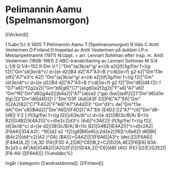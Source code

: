 # Pelimannin Aamu  (Spelmansmorgon)

[[!Ackord]]

{%abc%}
X:1405
T:Pelimannin Aamu 
T:(Spelmansmorgon)
R:Vals
C:Antti Vesterinen
O:Finland
D:Inspelad av Antti Vesterinen på dubbel-LP:n Mestaripelimannit (1971)
N:Uppt. + arr. Lennart Sohlman efter insp. m. Antti Vesterinen (1908-1981)
Z:ABC-transkribering av Lennart Sohlman
M:3/4
L:1/8
Q:1/4=152
K:Dm
V:1
|:"Dm"(a(3b/a/^g/ a>)(b a2)|(f(3g/f/e/ f>)(g f2)|"Gm"(d(3e/d/^c/ d>)(e d2)|B4 d2|"A7"A3=B (^cd)|(e>f) g2 e2|"Dm"f3e (df)|"A7"e3^c A2|!
"Dm"(a(3b/a/^g/ a>)(b a2)|(f(3g/f/e/ f>)(g f2)|"Gm"(d(3e/d/^c/ d>)(e d2)|B4 d2|"A7"A3=B (^cd)|(e>f) g2 f2|"Dm"d6|(d4.f2)::!
"D7"a6|(^f2g2a2)|"Gm"b6|g6|"C7"{a}g6|(e2f2g2)|"F"a6|"A7"a6|!
"Dm"f6|"Gm"d6|(g4a2)|(b4a2)|"A7"{ab}a2 (^ga) (ba)|(e4f2)|[1"Dm"d6|d3e (fg):|[2"Dm"d6|d4D2|!
|:"Dm"D3F (Ad)|A3F D2|F6|"A7"E6|"Gm"(G2A2)B2|"C7"F4G2|"F"A6|"A7"(A4d2)|!
"Gm"d3^c de|"Dm"f3e dA|"Gm"c6|(B4d2)|"Dm"A6|[1(F4D2)|"A7"E6-|E4D2:|[2"A7"^c6|"Dm"d6-|d6|]
V:2
|:(f(3g/f/e/ f>)(g f2)|(d(3e/d/^c/ d>)(e d2)|(B(3c/B/A/ B>)(c B2)|G4B2|(E4A2)|(^c>d)e2c2|d3^c (Ad)|^c3AE2|!
(f(3g/f/e/ f>)(g f2)|(d(3e/d/^c/ d>)(e d2)|(B(3c/B/A/ B>)(c B2)|G4B2|(E4A2)|(^c>d)c2A2|[F6A6]|(D4.A2)::
^f6|(d2 e2 ^f2)|g6|B6|e6|(c2d2e2)|f6|[^c6e6]|!
d6|B6|(B4c2)|(d4^c2)|A2 (^GA) (BA)|(=G4A2)|[1[F6A6]|A3^c (de):|[2[F6A6]|[F4A4]A,2|!
|:A,3D (FA)|F3D A,2|D6|^C6|(B,2=C2)D2|A,4E2|F6|E6|
B3A Bc|d3 c AF|A6|(G4B2)|(A2G2F2)|[1(D4A,2)|^C6|(AB) (AG) (FE):|[2(E2G2E2)|[F6-A6-]|[F6A6]|]
{%endabc%}

Ingår i kategorin [[!andrastämma]].
[[!Finland]].
